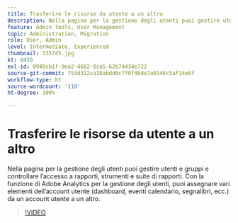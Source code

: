 ```yaml
---
title: Trasferire le risorse da utente a un altro
description: Nella pagina per la gestione degli utenti puoi gestire utenti e gruppi e controllare l’accesso a rapporti, strumenti e suite di rapporti. Con la funzione di Adobe Analytics per la gestione degli utenti, puoi assegnare vari elementi dell’account utente (dashboard, eventi calendario, segnalibri, ecc.) da un account utente a un altro.
feature: Admin Tools, User Management
topic: Administration, Migration
role: User, Admin
level: Intermediate, Experienced
thumbnail: 335745.jpg
kt: 8459
exl-id: 0949cb1f-9ea2-4682-8ca5-62b74434e722
source-git-commit: f53d322ca18abdd0c7f0f46de7a0146c5af14e6f
workflow-type: ht
source-wordcount: '118'
ht-degree: 100%

---
```


# Trasferire le risorse da utente a un altro

Nella pagina per la gestione degli utenti puoi gestire utenti e gruppi e controllare l’accesso a rapporti, strumenti e suite di rapporti. Con la funzione di Adobe Analytics per la gestione degli utenti, puoi assegnare vari elementi dell’account utente (dashboard, eventi calendario, segnalibri, ecc.) da un account utente a un altro.


>[!VIDEO](https://video.tv.adobe.com/v/335745/?quality=12&learn=on)
